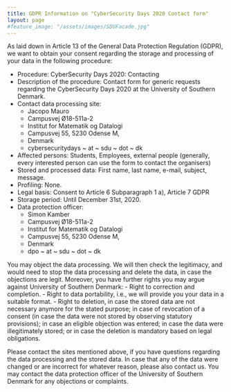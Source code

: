 ```yaml
---
title: GDPR Information on "CyberSecurity Days 2020 Contact form"
layout: page
#feature_image: "/assets/images/SDUFacade.jpg"
---
```


As laid down in Article 13 of the General Data Protection Regulation (GDPR), we want to obtain your consent regarding the storage and processing of your data in the following procedure:

- Procedure: CyberSecurity Days 2020: Contacting
- Description of the procedure: Contact form for generic requests regarding the CyberSecurity Days 2020 at the University of Southern Denmark.
- Contact data processing site:
    - Jacopo Mauro
    - Campusvej Ø18-511a-2
    - Institut for Matematik og Datalogi
    - Campusvej 55, 5230 Odense M, 
    - Denmark
    - cybersecuritydays ~ at ~ sdu ~ dot ~ dk 
- Affected persons: Students, Employees, external people (generally, every interested person can use the form to contact the organisers)
- Stored and processed data: First name, last name, e-mail, subject, message.
- Profiling: None.
- Legal basis: Consent to Article 6 Subparagraph 1 a), Article 7 GDPR
- Storage period: Until December 31st, 2020.
- Data protection officer:
    - Simon Kamber
    - Campusvej Ø18-511a-2
    - Institut for Matematik og Datalogi
    - Campusvej 55, 5230 Odense M, 
    - Denmark
    - dpo ~ at ~ sdu ~ dot ~ dk

You may object the data processing. We will then check the legitimacy, and would need to stop the data processing and delete the data, in case the objections are legit. Moreover, you have further rights you may argue against University of Southern Denmark:
    - Right to correction and completion.
    - Right to data portability, i.e., we will provide you your data in a suitable format.
    - Right to deletion, in case the stored data are not necessary anymore for the stated purpose; in case of revocation of a consent (in case the data were not stored by observing statutory provisions); in case an eligible objection was entered; in case the data were illegitimately stored; or in case the deletion is mandatory based on legal obligations.

Please contact the sites mentioned above, if you have questions regarding the data processing and the stored data. In case that any of the data were changed or are incorrect for whatever reason, please also contact us. You may contact the data protection officer of the University of Southern Denmark for any objections or complaints.
